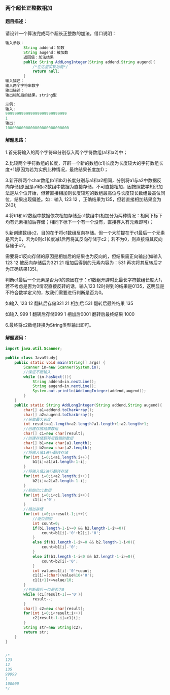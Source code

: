 ### 两个超长正整数相加

#### 题目描述：

请设计一个算法完成两个超长正整数的加法。借口说明：

```java
输入参数：
        String addend：加数
    	String augend：被加数
    	返回值：加法结果
    	public String AddLongInteger(String addend,String augend){
    		/*在这里实现功能*/
    		return null;
    	}
输入描述：
输入两个字符串数字
输出描述：
输出相加后的结果，string型

示例：
输入：
999999999999999999999999999
1
输出：
1000000000000000000000000000
```

#### 解题思路：

1.首先将输入的两个字符串分别存入两个字符数组(a1和a2)中；

2.比较两个字符数组的长度，开辟一个新的数组(c1)长度为长度较大的字符数组长度+1(原因为若为实例此种情况，最终结果长度加1)；

3.新开辟两个char数组(b1和b2)长度分别与a1和a2相同，分别将a1与a2中数据反向存储(原因是a1和a2数组中数据为直接存储，不可直接相加，因按照数学知识加法是从个位开始，但若直接相加则长度较短的数组最高位与长度较长数组最高位同位，结果出现偏差。如：输入 123  12 ，正确结果为135，但若直接相加结果变为243);

4.将b1和b2数组中数据依次相加存储至c1数组中(相加分为两种情况：相同下标下均有元素相加后存储；相同下标下一个有一个没有，直接存入有元素即可)；

5.新创建数组c2，目的在于将c1数组反向存储。但一个大前提在于c1最后一个元素是否为0，若为0则c1长度减1后再将其反向存储于c2；若不为0，则直接将其反向存储于c2。

需要将c1反向存储的原因是相加后的结果也为反向的，但结果需正向输出(如输入123  12  被反向存储后为321  21  相加后得到的元素内容为：531  再次将其反转后才为正确结果135)。

判断c1最后一个元素是否为0的原因在于：c1数组开辟时比最长字符数组长度大1，若不考虑是否为0情况直接反转的话，输入123  12时得到的结果是0135，这明显是不符合数学定义的，故我们需要进行判断是否为0。

如输入 123  12   翻转后存储321 21  相加后 531   翻转后最终结果 135

如输入 999   1    翻转后存储999  1    相加后0001  翻转后最终结果 1000

6.最终将c2数组转换为String类型输出即可。

#### 解题源码：

```java
import java.util.Scanner;

public class JavaStudy{
    public static void main(String[] args) {
        Scanner in=new Scanner(System.in);
        //保证不断输入
        while (in.hasNext()){
            String addend=in.nextLine();
            String augend=in.nextLine();
            System.out.println(AddLongInteger(addend,augend));
        }
    }
    public static String AddLongInteger(String addend,String augend){
        char[] a1=addend.toCharArray();
        char[] a2=augend.toCharArray();
        //获取最大长度
        int result=a1.length>a2.length?a1.length+1:a2.length+1;
        //创建存放结果数组
        char[] c1=new char[result];
        //创建存储翻转后数据的数组
        char[] b1=new char[a1.length];
        char[] b2=new char[a2.length];
        //将输入值1进行翻转存储
        for(int i=0;i<a1.length;i++){
            b1[i]=a1[a1.length-1-i];
        }
        //将输入值2进行翻转存储
        for(int i=0;i<a2.length;i++){
            b2[i]=a2[a2.length-1-i];
        }
        //初始化c1数组
        for(int i=0;i<c1.length;i++){
            c1[i]='0';
        }
        //相加存储
        for(int i=0;i<result-1;i++){
            //逐位相加
            int count=0;
            if(b1.length-1-i>=0 && b2.length-1-i>=0){
                count=b1[i]-'0'+b2[i]-'0';
            }
            else if(b1.length-1-i>=0 && b2.length-1-i<0){
                count=b1[i]-'0';
            }
            else if(b1.length-1-i<0 && b2.length-1-i>=0){
                count=b2[i]-'0';
            }
            int value=c1[i]-'0'+count;
            c1[i]=(char)(value%10+'0');
            c1[i+1]+=value/10;
        }
        //判断最后一位是否为0
        while (c1[result-1]=='0'){
            result--;
        }
        char[] c2=new char[result];
        for(int i=0;i<result;i++){
            c2[result-1-i]=c1[i];
        }
        String str=new String(c2);
        return str;
    }
}


/*
123
12
135
99999
1
100000
*/
```

